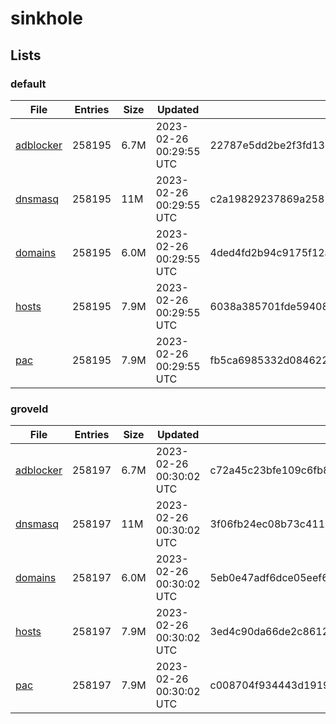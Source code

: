 # sinkhole

## Lists

### default

|File|Entries|Size|Updated|Hash|
|-|-|-|-|-|
|[adblocker](https://raw.githubusercontent.com/groveld/sinkhole/lists/default/adblocker.txt)|258195|6.7M|2023-02-26 00:29:55 UTC|22787e5dd2be2f3fd131b99a22cc60c79bf25bca7d73cfa9f477ceddab741d87|
|[dnsmasq](https://raw.githubusercontent.com/groveld/sinkhole/lists/default/dnsmasq.txt)|258195|11M|2023-02-26 00:29:55 UTC|c2a19829237869a25816bac754c609d53566adfb1dfa720f415a8f39a9be7788|
|[domains](https://raw.githubusercontent.com/groveld/sinkhole/lists/default/domains.txt)|258195|6.0M|2023-02-26 00:29:55 UTC|4ded4fd2b94c9175f12ac8c25e3e0b61a3e85bc6213d3e58c3ad5bdb902d0017|
|[hosts](https://raw.githubusercontent.com/groveld/sinkhole/lists/default/hosts.txt)|258195|7.9M|2023-02-26 00:29:55 UTC|6038a385701fde59408bc5d0d929d4a6a2d229797e5e0f1caf8c664ffa3d4635|
|[pac](https://raw.githubusercontent.com/groveld/sinkhole/lists/default/pac.txt)|258195|7.9M|2023-02-26 00:29:55 UTC|fb5ca6985332d0846226e90cb5e724f0f9005f6a0e94859b4f65c2a5196a5401|

### groveld

|File|Entries|Size|Updated|Hash|
|-|-|-|-|-|
|[adblocker](https://raw.githubusercontent.com/groveld/sinkhole/lists/groveld/adblocker.txt)|258197|6.7M|2023-02-26 00:30:02 UTC|c72a45c23bfe109c6fb85961aa6a4c48fcc0c50e40952fc21c2f8668e4e39430|
|[dnsmasq](https://raw.githubusercontent.com/groveld/sinkhole/lists/groveld/dnsmasq.txt)|258197|11M|2023-02-26 00:30:02 UTC|3f06fb24ec08b73c4114bc729475307a480ad00299531b943b3c6e4091f11d57|
|[domains](https://raw.githubusercontent.com/groveld/sinkhole/lists/groveld/domains.txt)|258197|6.0M|2023-02-26 00:30:02 UTC|5eb0e47adf6dce05eef67a65e3dab6343064d3a66415fc025787e480206ab074|
|[hosts](https://raw.githubusercontent.com/groveld/sinkhole/lists/groveld/hosts.txt)|258197|7.9M|2023-02-26 00:30:02 UTC|3ed4c90da66de2c861287d50fd76fbd89fb6264387d60b4f4adaf2da3412b196|
|[pac](https://raw.githubusercontent.com/groveld/sinkhole/lists/groveld/pac.txt)|258197|7.9M|2023-02-26 00:30:02 UTC|c008704f934443d19198c0bbf85c732969fa4ac76176c4d7ea1f2636bc6f60f2|
